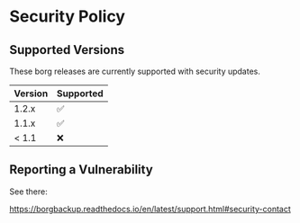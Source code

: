 # Security Policy

## Supported Versions

These borg releases are currently supported with security updates.

| Version | Supported          |
|---------|--------------------|
| 1.2.x   | :white_check_mark: |
| 1.1.x   | :white_check_mark: |
| < 1.1   | :x:                |

## Reporting a Vulnerability

See there:

https://borgbackup.readthedocs.io/en/latest/support.html#security-contact
